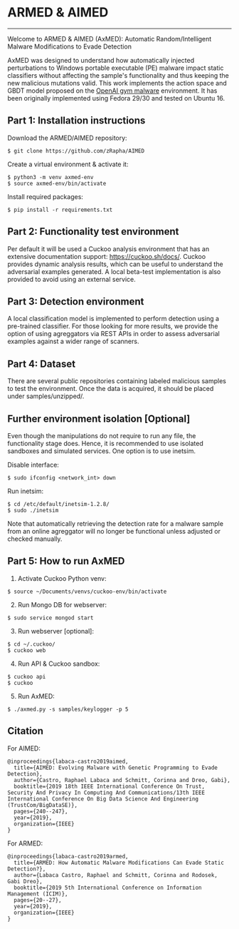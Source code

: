 # ARMED & AIMED 
***************

Welcome to ARMED & AIMED (AxMED): Automatic Random/Intelligent Malware Modifications to Evade Detection 

AxMED was designed to understand how automatically injected perturbations to Windows portable executable (PE) malware impact static classifiers without affecting the sample's functionality and thus keeping the new malicious mutations valid. This work implements the action space and GBDT model proposed on the [OpenAI gym malware](https://github.com/endgameinc/gym-malware) environment. It has been originally implemented using Fedora 29/30 and tested on Ubuntu 16.

## Part 1: Installation instructions 

Download the ARMED/AIMED repository: 
```
$ git clone https://github.com/zRapha/AIMED 
```
Create a virtual environment & activate it: 
```
$ python3 -m venv axmed-env
$ source axmed-env/bin/activate
```
Install required packages: 
```
$ pip install -r requirements.txt 
```
## Part 2: Functionality test environment  
Per default it will be used a Cuckoo analysis environment that has an extensive documentation support: https://cuckoo.sh/docs/. Cuckoo provides dynamic analysis results, which can be useful to understand the adversarial examples generated. A local beta-test implementation is also provided to avoid using an external service. 

## Part 3: Detection environment  
A local classification model is implemented to perform detection using a pre-trained classifier. For those looking for more results, we provide the option of using agreggators via REST APIs in order to assess adversarial examples against a wider range of scanners. 

## Part 4: Dataset 
There are several public repositories containing labeled malicious samples to test the environment. Once the data is acquired, it should be placed under samples/unzipped/. 

## Further environment isolation [Optional] 
Even though the manipulations do not require to run any file, the functionality stage does. Hence, it is  recommended to use isolated sandboxes and simulated services. One option is to use inetsim. 

Disable interface: 
```
$ sudo ifconfig <network_int> down 
```

Run inetsim:
```
$ cd /etc/default/inetsim-1.2.8/ 
$ sudo ./inetsim 
```

Note that automatically retrieving the detection rate for a malware sample from an online agreggator will no longer be functional unless adjusted or checked manually.

## Part 5: How to run AxMED

1. Activate Cuckoo Python venv: 
```
$ source ~/Documents/venvs/cuckoo-env/bin/activate
```

2. Run Mongo DB for webserver: 
```
$ sudo service mongod start 
```

3. Run webserver [optional]: 
```
$ cd ~/.cuckoo/ 
$ cuckoo web 
```

4. Run API & Cuckoo sandbox: 
```
$ cuckoo api 
$ cuckoo
```
5. Run AxMED: 
```
$ ./axmed.py -s samples/keylogger -p 5
```

## Citation  

For AIMED: 
```
@inproceedings{labaca-castro2019aimed,
  title={AIMED: Evolving Malware with Genetic Programming to Evade Detection},
  author={Castro, Raphael Labaca and Schmitt, Corinna and Dreo, Gabi},
  booktitle={2019 18th IEEE International Conference On Trust, Security And Privacy In Computing And Communications/13th IEEE International Conference On Big Data Science And Engineering (TrustCom/BigDataSE)},
  pages={240--247},
  year={2019},
  organization={IEEE}
}
```

For ARMED: 
```
@inproceedings{labaca-castro2019armed,
  title={ARMED: How Automatic Malware Modifications Can Evade Static Detection?},
  author={Labaca Castro, Raphael and Schmitt, Corinna and Rodosek, Gabi Dreo},
  booktitle={2019 5th International Conference on Information Management (ICIM)},
  pages={20--27},
  year={2019},
  organization={IEEE}
}
```

